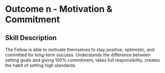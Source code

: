# Outcome n - Motivation & Commitment


## Skill Description

The Fellow is able to motivate themselves to stay positive, optimistic, and committed for long-term success. Understands the difference between setting goals and giving 100% commitment, takes full responsibility, creates the habit of setting high standards. 
